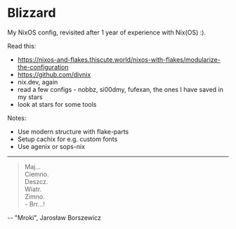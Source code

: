 # Blizzard

My NixOS config, revisited after 1 year of experience with Nix(OS) :).

Read this:
- https://nixos-and-flakes.thiscute.world/nixos-with-flakes/modularize-the-configuration
- https://github.com/divnix
- nix.dev, again
- read a few configs - nobbz, si00dmy, fufexan, the ones I have saved in my stars
- look at stars for some tools

Notes:
- Use modern structure with flake-parts
- Setup cachix for e.g. custom fonts
- Use agenix or sops-nix

--- 
> Maj...  
Ciemno.  
Deszcz.  
Wiatr.  
Zimno.  
\- Brr...!

-- "Mroki", Jarosław Borszewicz
